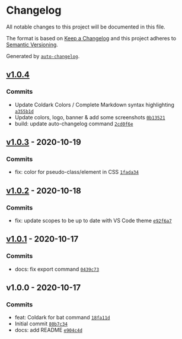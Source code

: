 # Changelog

All notable changes to this project will be documented in this file.

The format is based on [Keep a Changelog](https://keepachangelog.com/en/1.0.0/)
and this project adheres to [Semantic Versioning](https://semver.org/spec/v2.0.0.html).

Generated by [`auto-changelog`](https://github.com/CookPete/auto-changelog).

## [v1.0.4](https://github.com/ArmandPhilippot/coldark-bat/compare/v1.0.3...v1.0.4)

### Commits

- Update Coldark Colors / Complete Markdown syntax highlighting [`a355b1d`](https://github.com/ArmandPhilippot/coldark-bat/commit/a355b1d75611d12d322dd47f2ea7799b663a7738)
- Update colors, logo, banner & add some screenshots [`0b13521`](https://github.com/ArmandPhilippot/coldark-bat/commit/0b13521b6018c04d00304121bcf47fe04fa266ee)
- build: update auto-changelog command [`2cd0f6e`](https://github.com/ArmandPhilippot/coldark-bat/commit/2cd0f6ea22280c892b564348aab72a45f7b28223)

## [v1.0.3](https://github.com/ArmandPhilippot/coldark-bat/compare/v1.0.2...v1.0.3) - 2020-10-19

### Commits

- fix: color for pseudo-class/element in CSS [`1fada34`](https://github.com/ArmandPhilippot/coldark-bat/commit/1fada3494ae545fd186b1cb6c7d98c5860bcbcfe)

## [v1.0.2](https://github.com/ArmandPhilippot/coldark-bat/compare/v1.0.1...v1.0.2) - 2020-10-18

### Commits

- fix: update scopes to be up to date with VS Code theme [`e92f6a7`](https://github.com/ArmandPhilippot/coldark-bat/commit/e92f6a7d7832d269cdec0754a198a589a4567a00)

## [v1.0.1](https://github.com/ArmandPhilippot/coldark-bat/compare/v1.0.0...v1.0.1) - 2020-10-17

### Commits

- docs: fix export command [`0439c73`](https://github.com/ArmandPhilippot/coldark-bat/commit/0439c73d4af9c6a3254467dc7c6a758796f78267)

## v1.0.0 - 2020-10-17

### Commits

- feat: Coldark for bat command [`18fa11d`](https://github.com/ArmandPhilippot/coldark-bat/commit/18fa11d259bd4c1b5d3278b1ef91dbf8a13e5ee1)
- Initial commit [`80b7c34`](https://github.com/ArmandPhilippot/coldark-bat/commit/80b7c34079e11ae69fdd94d5839305fedd9fe847)
- docs: add README [`e904c4d`](https://github.com/ArmandPhilippot/coldark-bat/commit/e904c4d78e3ff7653b25a6215441ad643408aedf)
